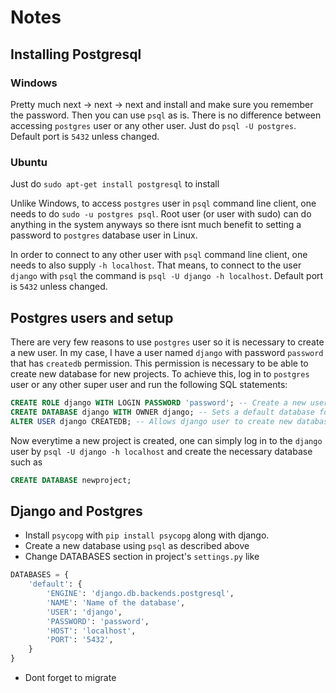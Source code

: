 # Notes
## Installing Postgresql
### Windows
Pretty much next -> next -> next and install and make sure you remember the password. Then you can use ``psql`` as is. There is no difference between accessing ``postgres`` user or any other user. Just do ``psql -U postgres``. Default port is ``5432`` unless changed.
### Ubuntu
Just do ``sudo apt-get install postgresql`` to install

Unlike Windows, to access ``postgres`` user in ``psql`` command line client, one needs to do ``sudo -u postgres psql``. Root user (or user with sudo) can do anything in the system anyways so there isnt much benefit to setting a password to ``postgres`` database user in Linux.

In order to connect to any other user with ``psql`` command line client, one needs to also supply ``-h localhost``. That means, to connect to the user ``django`` with ``psql`` the command is ``psql -U django -h localhost``. Default port is ``5432`` unless changed.

## Postgres users and setup
There are very few reasons to use ``postgres`` user so it is necessary to create a new user. In my case, I have a user named ``django`` with password ``password`` that has ``createdb`` permission. This permission is necessary to be able to create new database for new projects. To achieve this, log in to ``postgres`` user or any other super user and run the following SQL statements:
```SQL
CREATE ROLE django WITH LOGIN PASSWORD 'password'; -- Create a new user
CREATE DATABASE django WITH OWNER django; -- Sets a default database for django user
ALTER USER django CREATEDB; -- Allows django user to create new databases
```

Now everytime a new project is created, one can simply log in to the ``django`` user by ``psql -U django -h localhost`` and create the necessary database such as
```SQL
CREATE DATABASE newproject;
```
## Django and Postgres
* Install ``psycopg`` with ``pip install psycopg`` along with django.
* Create a new database using ``psql`` as described above
* Change DATABASES section in project's ``settings.py`` like
```Python
DATABASES = {
    'default': {
        'ENGINE': 'django.db.backends.postgresql',
        'NAME': 'Name of the database',
        'USER': 'django',
        'PASSWORD': 'password',
        'HOST': 'localhost',
        'PORT': '5432',
    }
}
```
* Dont forget to migrate

